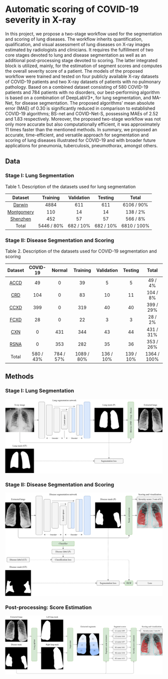 # Automatic scoring of COVID-19 severity in X-ray
In this project, we propose a two-stage workflow used for the segmentation and scoring of lung diseases. The workflow inherits quantification, qualification, and visual assessment of lung diseases on X-ray images estimated by radiologists and clinicians. It requires the fulfillment of two core stages devoted to lung and disease segmentation as well as an additional post-processing stage devoted to scoring. The latter integrated block is utilized, mainly, for the estimation of segment scores and computes the overall severity score of a patient. The models of the proposed workflow were trained and tested on four publicly available X-ray datasets of COVID-19 patients and two X-ray datasets of patients with no pulmonary pathology.  Based on a combined dataset consisting of 580 COVID-19 patients and 784 patients with no disorders, our best-performing algorithm is based on a combination of DeepLabV3+, for lung segmentation, and MA-Net, for disease segmentation. The proposed algorithms’ mean absolute error (MAE) of 0.30 is significantly reduced in comparison to established COVID-19 algorithms; BS-net and COVID-Net-S, possessing MAEs of 2.52 and 1.83 respectively. Moreover, the proposed two-stage workflow was not only more accurate but also computationally efficient, it was approximately 11 times faster than the mentioned methods. In summary, we proposed an accurate, time-efficient, and versatile approach for segmentation and scoring of lung diseases illustrated for COVID-19 and with broader future applications for pneumonia, tuberculosis, pneumothorax, amongst others.

## Data
### Stage I: Lung Segmentation
Table 1. Description of the datasets used for lung segmentation

|                                   **Dataset**                                   | **Training** | **Validation** | **Testing** |  **Total**  |
|:-------------------------------------------------------------------------------:|:------------:|:--------------:|:-----------:|:-----------:|
|    [Darwin](https://darwin.v7labs.com/v7-labs/covid-19-chest-x-ray-dataset)     |     4884     |      611       |     611     | 6106 / 90%  |
| [Montgomery](https://www.kaggle.com/raddar/tuberculosis-chest-xrays-montgomery) |     110      |       14       |     14      |  138 / 2%   |
|   [Shenzhen](https://www.kaggle.com/raddar/tuberculosis-chest-xrays-shenzhen)   |     452      |       57       |     57      |  566 / 8%   |
|                                      Total                                      |  5446 / 80%  |   682 / 10%    |  682 / 10%  | 6810 / 100% |

### Stage II: Disease Segmentation and Scoring
Table 2. Description of the datasets used for COVID-19 segmentation and scoring

|                                  **Dataset** 	                                  | **COVID-19** 	 | **Normal** 	 | **Training** 	 | **Validation** 	 | **Testing** 	 | **Total**  	  |
|:-------------------------------------------------------------------------------:|:--------------:|:------------:|:--------------:|:----------------:|:-------------:|:-------------:|
|    [ACCD](https://github.com/agchung/Actualmed-COVID-chestxray-dataset)    	    |   49      	    |   0     	    |   39      	    |    5       	     |   5      	    |  49 / 4%   	  |
| [CRD](https://www.kaggle.com/tawsifurrahman/covid19-radiography-database)     	 |   104     	    |   0     	    |   83      	    |    10       	    |   11     	    |  104 / 8%  	  |
|        [CCXD](https://github.com/ieee8023/covid-chestxray-dataset)    	         |   399     	    |   0     	    |   319     	    |    40       	    |   40     	    | 399 / 29%  	  |
|     [FCXD](https://github.com/agchung/Figure1-COVID-chestxray-dataset)    	     |   28      	    |   0     	    |   22      	    |    3       	     |   3      	    |  28 / 2%   	  |
|    [CXN](https://www.kaggle.com/paultimothymooney/chest-xray-pneumoni)     	    |    0      	    |   431    	   |   344     	    |    43       	    |   44     	    | 431 / 31%  	  |
|    [RSNA](https://www.kaggle.com/c/rsna-pneumonia-detection-challenge)    	     |    0      	    |   353    	   |   282     	    |    35       	    |   36     	    | 353 / 26%  	  |
|                                   Total    	                                    |  580 / 43%  	  | 784 / 57% 	  | 1089 / 80%  	  |  136 / 10%   	   | 139 / 10%  	  | 1364 / 100% 	 |

## Methods
### Stage I: Lung Segmentation
![Stage I](media/stage_1.png "Stage I")

### Stage II: Disease Segmentation and Scoring
![Stage II](media/stage_2.png "Stage II")

### Post-processing: Score Estimation
![Post-processing](media/post_processing.png "Post-processing")